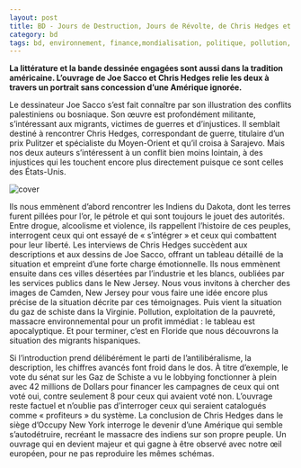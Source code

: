```yaml
---
layout: post
title: BD - Jours de Destruction, Jours de Révolte, de Chris Hedges et Joe Sacco (2012)
category: bd
tags: bd, environnement, finance,mondialisation, politique, pollution, usa, 2010s
---
```

**La littérature et la bande dessinée engagées sont aussi dans la tradition américaine. L’ouvrage de Joe Sacco et Chris Hedges relie les deux à travers un portrait sans concession d’une Amérique ignorée.**

Le dessinateur Joe Sacco s’est fait connaître par son illustration des conflits palestiniens ou bosniaque. Son œuvre est profondément militante, s’intéressant aux migrants, victimes de guerres et d’injustices. Il semblait destiné à rencontrer Chris Hedges, correspondant de guerre, titulaire d’un prix Pulitzer et spécialiste du Moyen-Orient et qu’il croisa à Sarajevo. Mais nos deux auteurs s’intéressent à un conflit bien moins lointain, à des injustices qui les touchent encore plus directement puisque ce sont celles des États-Unis.

![cover](https://filedn.eu/llqi9IBxlYouGRXYG2xlROb/img/2013/jours2.jpg)

Ils nous emmènent d’abord rencontrer les Indiens du Dakota, dont les terres furent pillées pour l’or, le pétrole et qui sont toujours le jouet des autorités. Entre drogue, alcoolisme et violence, ils rappellent l’histoire de ces peuples, interrogent ceux qui ont essayé de « s’intégrer » et ceux qui combattent pour leur liberté. Les interviews de Chris Hedges succèdent aux descriptions et aux dessins de Joe Sacco, offrant un tableau détaillé de la situation et empreint d’une forte charge émotionnelle. Ils nous emmènent ensuite dans ces villes désertées par l’industrie et les blancs, oubliées par les services publics dans le New Jersey. Nous vous invitons à chercher des images de Camden, New Jersey pour vous faire une idée encore plus précise de la situation décrite par ces témoignages. Puis vient la situation du gaz de schiste dans la Virginie. Pollution, exploitation de la pauvreté, massacre environnemental pour un profit immédiat : le tableau est apocalyptique. Et pour terminer, c’est en Floride que nous découvrons la situation des migrants hispaniques.

Si l’introduction prend délibérément le parti de l’antilibéralisme, la description, les chiffres avancés font froid dans le dos. À titre d’exemple, le vote du sénat sur les Gaz de Schiste a vu le lobbying fonctionner à plein avec 42 millions de Dollars pour financer les campagnes de ceux qui ont voté oui, contre seulement 8 pour ceux qui avaient voté non. L’ouvrage reste factuel et n’oublie pas d’interroger ceux qui seraient catalogués comme « profiteurs » du système. La conclusion de Chris Hedges dans le siège d’Occupy New York interroge le devenir d’une Amérique qui semble s’autodétruire, recréant le massacre des indiens sur son propre peuple. Un ouvrage qui en devient majeur et qui gagne à être observé avec notre œil européen, pour ne pas reproduire les mêmes schémas.

